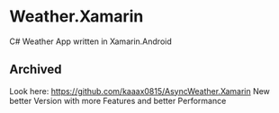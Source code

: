 # Weather.Xamarin
C# Weather App written in Xamarin.Android

## Archived


Look here: https://github.com/kaaax0815/AsyncWeather.Xamarin
New better Version with more Features and better Performance

